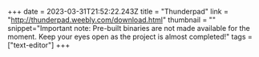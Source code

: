 +++
date = 2023-03-31T21:52:22.243Z
title = "Thunderpad"
link = "http://thunderpad.weebly.com/download.html"
thumbnail = ""
snippet="Important note: Pre-built binaries are not made available for the moment. Keep your eyes open as the project is almost completed!"
tags = ["text-editor"]
+++
